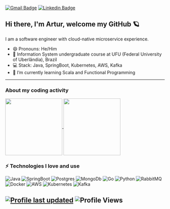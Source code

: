 
[![Gmail Badge](https://img.shields.io/badge/-arturcampos13@gmail.com-c14438?style=flat&logo=Gmail&logoColor=white)](mailto:arturcampos13@gmail.com "Connect via Email")
[![Linkedin Badge](https://img.shields.io/badge/-arturcamposrodrigues-0072b1?style=flat&logo=Linkedin&logoColor=white)](https://www.linkedin.com/in/arturcamposrodrigues/?locale=en_US/ "Connect on LinkedIn")

## Hi there, I'm Artur, welcome my GitHub 🪐

I am a software engineer with cloud-native microservice experience.

- 😄 Pronouns: He/Him
- 📖 Information System undergraduate course at UFU (Federal University of Uberlândia), Brazil
- 💻 Stack: Java, SpringBoot, Kubernetes, AWS, Kafka
- 🌱 I’m currently learning Scala and Functional Programming

---

### About my coding activity
<div >
<a href="https://github.com/arturcampos">
  <img height="180em" align="center" src="https://github-readme-stats.vercel.app/api?username=arturcampos&show_icons=true&theme=dark&include_all_commits=true&count_private=true" />
</a>
<a href="https://github.com/arturcampos">
  <img height="180em" align="center" src="https://github-readme-stats.vercel.app/api/top-langs/?username=arturcampos&layout=compact&langs_count=7&theme=dark" />
</a>
</div>

	
### ⚡ Technologies I love and use
  
![Java](https://img.shields.io/badge/Java-darkred?style=flat-square&logo=java)
![SpringBoot](https://img.shields.io/badge/SpringBoot-darkred?style=flat-square&logo=springboot)
![Postgres](https://img.shields.io/badge/postgresql-4169e1?style=flat-square&logo=postgresql&logoColor=white)
![MongoDb](https://img.shields.io/badge/MongoDB-white?style=flat-square&logo=mongodb)
![Go](https://img.shields.io/badge/Go-darkblue?style=flat-square&logo=go)
![Python](https://img.shields.io/badge/Python-lightyellow?style=flat-square&logo=python)
![RabbitMQ](https://img.shields.io/badge/RabbitMQ-white?style=flat-square&logo=rabbitmq)
![Docker](https://img.shields.io/badge/Docker-darkblue?style=flat-square&logo=docker)
![AWS](https://img.shields.io/badge/AWS-gray?style=flat-square&logo=amazonaws)
![Kubernetes](https://img.shields.io/badge/Kubernetes-gray?style=flat-square&logo=kubernetes)
![Kafka](https://img.shields.io/badge/ApacheKafka-gray?style=flat-square&logo=apachekafka)




[![Profile last updated](https://img.shields.io/github/last-commit/arturcampos/arturcampos/main?label=Last%20updated&style=flat)](https://github.com/arturcampos/arturcampos/commits)
  ![Profile Views](https://komarev.com/ghpvc/?username=arturcampos&color=blue)
  ----

<!--START_SECTION:activity-->
<!--END_SECTION:activity-->

<!--
**arturcampos/arturcampos** is a ✨ _special_ ✨ repository because its `README.md` (this file) appears on your GitHub profile.

Here are some ideas to get you started:

- 🔭 I’m currently working on ...
- 🌱 I’m currently learning ...
- 👯 I’m looking to collaborate on ...
- 🤔 I’m looking for help with ...
- 💬 Ask me about ...
- 📫 How to reach me: ...
 ...
- ⚡ Fun fact: ...
-->


